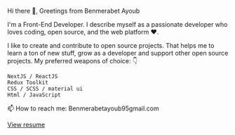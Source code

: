 Hi there 👋, Greetings from Benmerabet Ayoub

I'm a Front-End Developer. I describe myself as a passionate developer who loves coding, open source, and the web platform ❤️.

I like to create and contribute to open source projects. That helps me to learn a ton of new stuff, grow as a developer and support other open source projects. My preferred weapons of choice: 👇
 
    NextJS / ReactJS
    Redux Toolkit
    CSS / SCSS / material ui
    Html / JavaScript 




📫 How to reach me:   Benmerabetayoub95gmail.com

[View resume](https://drive.google.com/file/d/16WETi6hfVxJp_xTzAlp-Z_Ma5fkUUzZR/view?usp=sharing)
